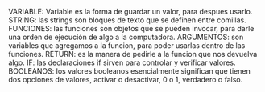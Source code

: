 VARIABLE: Variable es la forma de guardar un valor, para despues usarlo.
STRING: las strings son bloques de texto que se definen entre comillas.
FUNCIONES: las funciones son objetos que se pueden invocar, para darle una orden de ejecución de algo a la computadora.
ARGUMENTOS: son variables que agregamos a la funcion, para poder usarlas dentro de las funciones.
RETURN: es la manera de pedirle a la funcion que nos devuelva algo.
IF: las declaraciones if sirven para controlar y verificar valores.
BOOLEANOS: los valores booleanos esencialmente significan que tienen dos opciones de valores, activar o desactivar, 0 o 1, verdadero o falso.